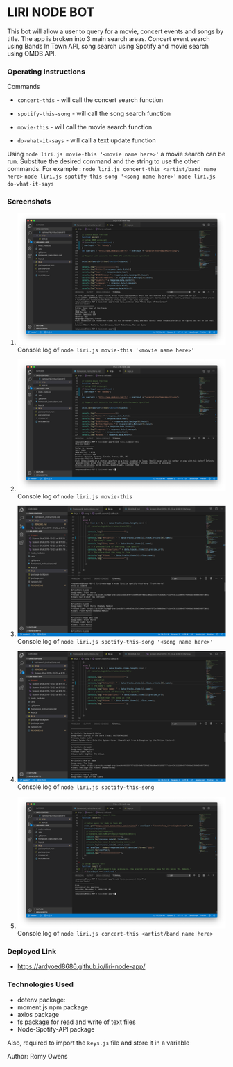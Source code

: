 # LIRI NODE BOT

This bot will allow a user to query for a movie, concert events and songs by title. 
The app is broken into 3 main search areas. Concert event search using Bands In Town API, song search using Spotify and movie search using OMDB API.

### Operating Instructions
Commands
   * `concert-this` - will call the concert search function

   * `spotify-this-song` - will call the song search function

   * `movie-this` - will call the movie search function

   * `do-what-it-says` - will call a text update function

   Using `node liri.js movie-this '<movie name here>'` a movie search can be run. Substitue the desired command and the string to use the other commands. For example : 
   `node liri.js concert-this <artist/band name here>`
   `node liri.js spotify-this-song '<song name here>'`
   `node liri.js do-what-it-says`

   ### Screenshots

1. ![liri movie-this](https://github.com/ardyoed8686/liri-node-app/blob/master/images/Screen%20Shot%202019-10-22%20at%208.11.13%20PM.png)
   Console.log of `node liri.js movie-this '<movie name here>'`

2. ![liri movie-this blank](https://github.com/ardyoed8686/liri-node-app/blob/master/images/Screen%20Shot%202019-10-22%20at%208.11.50%20PM.png)
   Console.log of `node liri.js movie-this`

3. ![liri spotify-this-song](https://github.com/ardyoed8686/liri-node-app/blob/master/images/Screen%20Shot%202019-10-23%20at%207.06.06%20AM.png)
   Console.log of `node liri.js spotify-this-song '<song name here>'`

4. ![liri spotify-this-song blank](https://github.com/ardyoed8686/liri-node-app/blob/master/images/Screen%20Shot%202019-10-23%20at%207.06.53%20AM.png)
   Console.log of `node liri.js spotify-this-song`

5. ![liri concert-this](https://github.com/ardyoed8686/liri-node-app/blob/master/images/Screen%20Shot%202019-10-22%20at%208.16.10%20PM.png)
   Console.log of `node liri.js concert-this <artist/band name here>`


### Deployed Link
 - https://ardyoed8686.github.io/liri-node-app/


### Technologies Used
*  dotenv package:
*  moment.js npm package
*  axios package
*  fs package for read and write of text files
*  Node-Spotify-API package

Also, required to import the `keys.js` file and store it in a variable

Author: Romy Owens
   